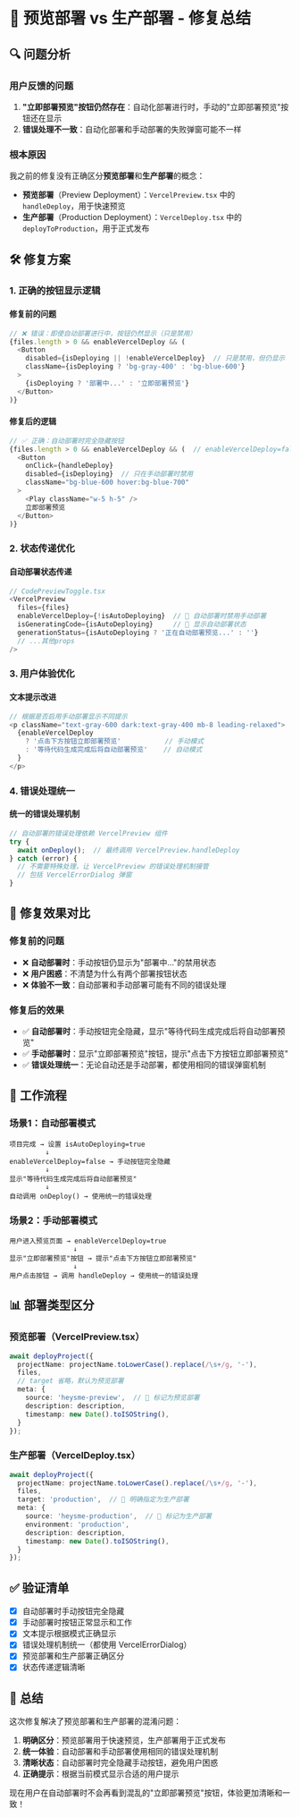 # 🚀 预览部署 vs 生产部署 - 修复总结

## 🔍 **问题分析**

### 用户反馈的问题
1. **"立即部署预览"按钮仍然存在**：自动化部署进行时，手动的"立即部署预览"按钮还在显示
2. **错误处理不一致**：自动化部署和手动部署的失败弹窗可能不一样

### 根本原因
我之前的修复没有正确区分**预览部署**和**生产部署**的概念：

- **预览部署**（Preview Deployment）：`VercelPreview.tsx` 中的 `handleDeploy`，用于快速预览
- **生产部署**（Production Deployment）：`VercelDeploy.tsx` 中的 `deployToProduction`，用于正式发布

## 🛠️ **修复方案**

### 1. **正确的按钮显示逻辑**

#### 修复前的问题
```typescript
// ❌ 错误：即使自动部署进行中，按钮仍然显示（只是禁用）
{files.length > 0 && enableVercelDeploy && (
  <Button
    disabled={isDeploying || !enableVercelDeploy}  // 只是禁用，但仍显示
    className={isDeploying ? 'bg-gray-400' : 'bg-blue-600'}
  >
    {isDeploying ? '部署中...' : '立即部署预览'}
  </Button>
)}
```

#### 修复后的逻辑
```typescript
// ✅ 正确：自动部署时完全隐藏按钮
{files.length > 0 && enableVercelDeploy && (  // enableVercelDeploy=false 时完全不显示
  <Button
    onClick={handleDeploy}
    disabled={isDeploying}  // 只在手动部署时禁用
    className="bg-blue-600 hover:bg-blue-700"
  >
    <Play className="w-5 h-5" />
    立即部署预览
  </Button>
)}
```

### 2. **状态传递优化**

#### 自动部署状态传递
```typescript
// CodePreviewToggle.tsx
<VercelPreview
  files={files}
  enableVercelDeploy={!isAutoDeploying}  // 🎯 自动部署时禁用手动部署
  isGeneratingCode={isAutoDeploying}     // 🎯 显示自动部署状态
  generationStatus={isAutoDeploying ? '正在自动部署预览...' : ''}
  // ...其他props
/>
```

### 3. **用户体验优化**

#### 文本提示改进
```typescript
// 根据是否启用手动部署显示不同提示
<p className="text-gray-600 dark:text-gray-400 mb-8 leading-relaxed">
  {enableVercelDeploy 
    ? '点击下方按钮立即部署预览'           // 手动模式
    : '等待代码生成完成后将自动部署预览'    // 自动模式
  }
</p>
```

### 4. **错误处理统一**

#### 统一的错误处理机制
```typescript
// 自动部署的错误处理依赖 VercelPreview 组件
try {
  await onDeploy();  // 最终调用 VercelPreview.handleDeploy
} catch (error) {
  // 不需要特殊处理，让 VercelPreview 的错误处理机制接管
  // 包括 VercelErrorDialog 弹窗
}
```

## 🎯 **修复效果对比**

### 修复前的问题
- ❌ **自动部署时**：手动按钮仍显示为"部署中..."的禁用状态
- ❌ **用户困惑**：不清楚为什么有两个部署按钮状态
- ❌ **体验不一致**：自动部署和手动部署可能有不同的错误处理

### 修复后的效果
- ✅ **自动部署时**：手动按钮完全隐藏，显示"等待代码生成完成后将自动部署预览"
- ✅ **手动部署时**：显示"立即部署预览"按钮，提示"点击下方按钮立即部署预览"
- ✅ **错误处理统一**：无论自动还是手动部署，都使用相同的错误弹窗机制

## 🔄 **工作流程**

### 场景1：自动部署模式
```
项目完成 → 设置 isAutoDeploying=true
         ↓
enableVercelDeploy=false → 手动按钮完全隐藏
         ↓
显示"等待代码生成完成后将自动部署预览"
         ↓
自动调用 onDeploy() → 使用统一的错误处理
```

### 场景2：手动部署模式
```
用户进入预览页面 → enableVercelDeploy=true
                ↓
显示"立即部署预览"按钮 → 提示"点击下方按钮立即部署预览"
                ↓
用户点击按钮 → 调用 handleDeploy → 使用统一的错误处理
```

## 📊 **部署类型区分**

### 预览部署（VercelPreview.tsx）
```typescript
await deployProject({
  projectName: projectName.toLowerCase().replace(/\s+/g, '-'),
  files,
  // target 省略，默认为预览部署
  meta: {
    source: 'heysme-preview',  // 🎯 标记为预览部署
    description: description,
    timestamp: new Date().toISOString(),
  }
});
```

### 生产部署（VercelDeploy.tsx）
```typescript
await deployProject({
  projectName: projectName.toLowerCase().replace(/\s+/g, '-'),
  files,
  target: 'production',  // 🎯 明确指定为生产部署
  meta: {
    source: 'heysme-production',  // 🎯 标记为生产部署
    environment: 'production',
    description: description,
    timestamp: new Date().toISOString(),
  }
});
```

## ✅ **验证清单**

- [x] 自动部署时手动按钮完全隐藏
- [x] 手动部署时按钮正常显示和工作
- [x] 文本提示根据模式正确显示
- [x] 错误处理机制统一（都使用 VercelErrorDialog）
- [x] 预览部署和生产部署正确区分
- [x] 状态传递逻辑清晰

## 🎉 **总结**

这次修复解决了预览部署和生产部署的混淆问题：

1. **明确区分**：预览部署用于快速预览，生产部署用于正式发布
2. **统一体验**：自动部署和手动部署使用相同的错误处理机制
3. **清晰状态**：自动部署时完全隐藏手动按钮，避免用户困惑
4. **正确提示**：根据当前模式显示合适的用户提示

现在用户在自动部署时不会再看到混乱的"立即部署预览"按钮，体验更加清晰和一致！
